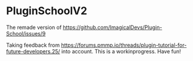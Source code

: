 # PluginSchoolV2
The remade version of https://github.com/ImagicalDevs/Plugin-School/issues/9

Taking feedback from https://forums.pmmp.io/threads/plugin-tutorial-for-future-developers.25/ into account. This is a workinprogress. Have fun!
